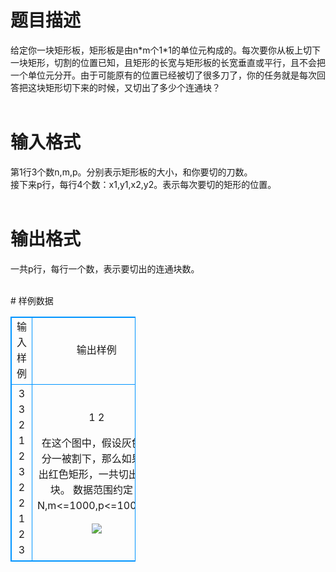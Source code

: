 # 

 
 # 题目描述 
<p>
给定你一块矩形板，矩形板是由n*m个1*1的单位元构成的。每次要你从板上切下一块矩形，切割的位置已知，且矩形的长宽与矩形板的长宽垂直或平行，且不会把一个单位元分开。由于可能原有的位置已经被切了很多刀了，你的任务就是每次回答把这块矩形切下来的时候，又切出了多少个连通块？<br><br></p> 

 
 # 输入格式 
<p>
第1行3个数n,m,p。分别表示矩形板的大小，和你要切的刀数。<br>接下来p行，每行4个数：x1,y1,x2,y2。表示每次要切的矩形的位置。<br><br></p> 

 
 # 输出格式 
<p>
一共p行，每行一个数，表示要切出的连通块数。<br><br></p> 
# 样例数据
<style>
        table,table tr th, table tr td { border:1px solid #0094ff; }
        table { width: 200px; min-height: 25px; line-height: 25px; text-align: center; border-collapse: collapse;}   
    </style>
<table>
	<tr>
		<td>输入样例</td>
		<td>输出样例</td>
	</tr>
<tr><td>3 3 2
1 2 3 2
2 1 2 3	</td><td>1
2
 
在这个图中，假设灰色部分一被割下，那么如果切出红色矩形，一共切出了4块。
数据范围约定：N,m<=1000,p<=100000

<img border="0" src="/source/joyoi/tyvj-2365/img/aHR0cDovL3d3dy5qb3lvaS5jbi9wcm9ibGVtL3R5dmotMjM2NS9wcm9ibGVtc19pbWFnZXMvMjc1Mi8xNDc2LmpwZw==.jpg"></td></tr></table>
